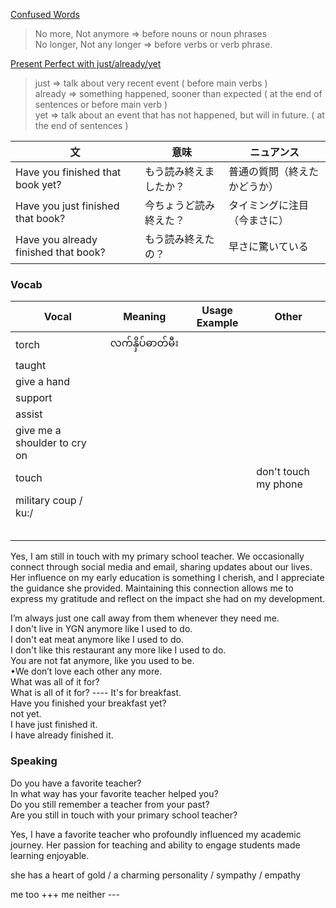 [Confused Words](https://english365plus.com/no-more-not-anymore-no-longer-not-any-longer)
> No more, Not anymore => before nouns or noun phrases  
> No longer, Not any longer => before verbs or verb phrase.  


[Present Perfect with just/already/yet](https://www.oxfordlearnersdictionaries.com/grammar/online-grammar/present-perfect-simple-with-just-already-and-yets)
> just => talk about very recent event  ( before main verbs )  
> already => something happened, sooner than expected   ( at the end of sentences or before main verb )  
> yet => talk about an event that has not happened, but will in future. ( at the end of sentences )

| 文 | 意味	| ニュアンス
|----|-----|----------
Have you finished that book yet?|もう読み終えましたか？|普通の質問（終えたかどうか）
Have you just finished that book?|今ちょうど読み終えた？|タイミングに注目（今まさに）
Have you already finished that book?|もう読み終えたの？|早さに驚いている

### Vocab
| Vocal | Meaning | Usage Example | Other 
|-------|-------|-------|-------
| torch | လက်နှိပ်ဓာတ်မီး | | 
| taught | | | 
| give a hand | | | 
| support | | | 
| assist | | | 
| give me a shoulder to cry on | | | 
| touch | | | don't touch my phone
| military coup / ku:/| | | 
| | | | 
| | | | 
| | | | 
| | | | 
| | | | 


Yes, I am still in touch with my primary school teacher. We occasionally connect through social media and email, sharing updates about our lives. Her influence on my early education is something I cherish, and I appreciate the guidance she provided. Maintaining this connection allows me to express my gratitude and reflect on the impact she had on my development.

I’m always just one call away from them whenever they need me.  
I don't live in YGN anymore like I used to do.   
I don't eat meat anymore like I used to do.  
I don't like this restaurant any more like I used to do.  
You are not fat anymore, like you used to be.  
•We don’t love each other any more.   
What was all of it for?  
What is all of it for? ---- It's for breakfast.  
Have you finished your breakfast yet?  
not yet.   
I have just finished it.  
I have already finished it.  

### Speaking
Do you have a favorite teacher?  
In what way has your favorite teacher helped you?  
Do you still remember a teacher from your past?  
Are you still in touch with your primary school teacher?  

Yes, I have a favorite teacher who profoundly influenced my academic journey. Her passion for teaching and ability to engage students made learning enjoyable.

she has a heart of gold / a charming personality / sympathy / empathy

me too +++
me neither ---